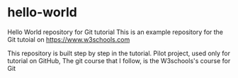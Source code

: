# hello-world
Hello World repository for Git tutorial
This is an example repository for the Git tutoial on https://www.w3schools.com

This repository is built step by step in the tutorial.
Pilot project, used only for tutorial on GitHub, The git course that I follow, is the W3schools's course for Git
